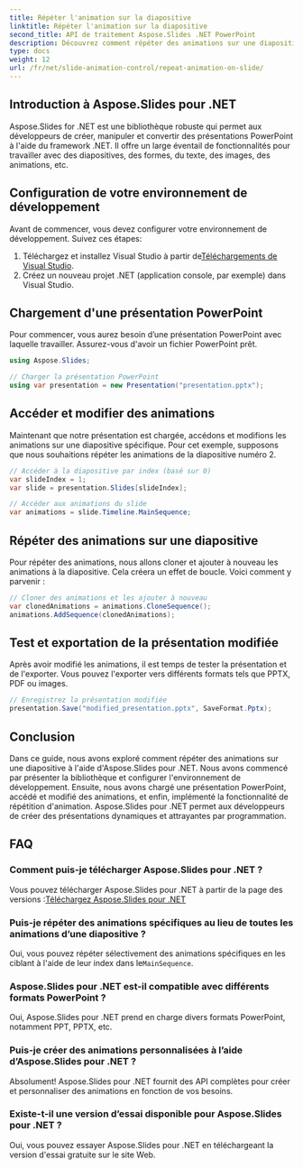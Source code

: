 ```yaml
---
title: Répéter l'animation sur la diapositive
linktitle: Répéter l'animation sur la diapositive
second_title: API de traitement Aspose.Slides .NET PowerPoint
description: Découvrez comment répéter des animations sur une diapositive à l'aide d'Aspose.Slides pour .NET. Ce guide étape par étape fournit le code source et des instructions claires pour ajouter par programmation des animations captivantes aux présentations PowerPoint.
type: docs
weight: 12
url: /fr/net/slide-animation-control/repeat-animation-on-slide/
---
```


## Introduction à Aspose.Slides pour .NET

Aspose.Slides for .NET est une bibliothèque robuste qui permet aux développeurs de créer, manipuler et convertir des présentations PowerPoint à l'aide du framework .NET. Il offre un large éventail de fonctionnalités pour travailler avec des diapositives, des formes, du texte, des images, des animations, etc.

## Configuration de votre environnement de développement

Avant de commencer, vous devez configurer votre environnement de développement. Suivez ces étapes:

1.  Téléchargez et installez Visual Studio à partir de[Téléchargements de Visual Studio](https://visualstudio.microsoft.com/downloads/).
2. Créez un nouveau projet .NET (application console, par exemple) dans Visual Studio.

## Chargement d'une présentation PowerPoint

Pour commencer, vous aurez besoin d’une présentation PowerPoint avec laquelle travailler. Assurez-vous d'avoir un fichier PowerPoint prêt.

```csharp
using Aspose.Slides;

// Charger la présentation PowerPoint
using var presentation = new Presentation("presentation.pptx");
```

## Accéder et modifier des animations

Maintenant que notre présentation est chargée, accédons et modifions les animations sur une diapositive spécifique. Pour cet exemple, supposons que nous souhaitions répéter les animations de la diapositive numéro 2.

```csharp
// Accéder à la diapositive par index (basé sur 0)
var slideIndex = 1;
var slide = presentation.Slides[slideIndex];

// Accéder aux animations du slide
var animations = slide.Timeline.MainSequence;
```

## Répéter des animations sur une diapositive

Pour répéter des animations, nous allons cloner et ajouter à nouveau les animations à la diapositive. Cela créera un effet de boucle. Voici comment y parvenir :

```csharp
// Cloner des animations et les ajouter à nouveau
var clonedAnimations = animations.CloneSequence();
animations.AddSequence(clonedAnimations);
```

## Test et exportation de la présentation modifiée

Après avoir modifié les animations, il est temps de tester la présentation et de l'exporter. Vous pouvez l'exporter vers différents formats tels que PPTX, PDF ou images.

```csharp
// Enregistrez la présentation modifiée
presentation.Save("modified_presentation.pptx", SaveFormat.Pptx);
```

## Conclusion

Dans ce guide, nous avons exploré comment répéter des animations sur une diapositive à l'aide d'Aspose.Slides pour .NET. Nous avons commencé par présenter la bibliothèque et configurer l'environnement de développement. Ensuite, nous avons chargé une présentation PowerPoint, accédé et modifié des animations, et enfin, implémenté la fonctionnalité de répétition d'animation. Aspose.Slides pour .NET permet aux développeurs de créer des présentations dynamiques et attrayantes par programmation.

## FAQ

### Comment puis-je télécharger Aspose.Slides pour .NET ?

 Vous pouvez télécharger Aspose.Slides pour .NET à partir de la page des versions :[Téléchargez Aspose.Slides pour .NET](https://releases.aspose.com/slides/net/)

### Puis-je répéter des animations spécifiques au lieu de toutes les animations d’une diapositive ?

 Oui, vous pouvez répéter sélectivement des animations spécifiques en les ciblant à l'aide de leur index dans le`MainSequence`.

### Aspose.Slides pour .NET est-il compatible avec différents formats PowerPoint ?

Oui, Aspose.Slides pour .NET prend en charge divers formats PowerPoint, notamment PPT, PPTX, etc.

### Puis-je créer des animations personnalisées à l’aide d’Aspose.Slides pour .NET ?

Absolument! Aspose.Slides pour .NET fournit des API complètes pour créer et personnaliser des animations en fonction de vos besoins.

### Existe-t-il une version d’essai disponible pour Aspose.Slides pour .NET ?

Oui, vous pouvez essayer Aspose.Slides pour .NET en téléchargeant la version d'essai gratuite sur le site Web.